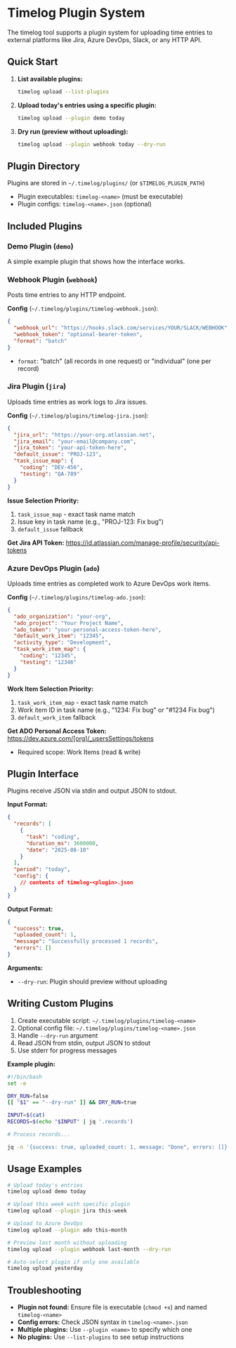 # Timelog Plugin System

The timelog tool supports a plugin system for uploading time entries to external platforms like Jira, Azure DevOps, Slack, or any HTTP API.

## Quick Start

1. **List available plugins:**
   ```bash
   timelog upload --list-plugins
   ```

2. **Upload today's entries using a specific plugin:**
   ```bash
   timelog upload --plugin demo today
   ```

3. **Dry run (preview without uploading):**
   ```bash
   timelog upload --plugin webhook today --dry-run
   ```

## Plugin Directory

Plugins are stored in `~/.timelog/plugins/` (or `$TIMELOG_PLUGIN_PATH`)

- Plugin executables: `timelog-<name>` (must be executable)
- Plugin configs: `timelog-<name>.json` (optional)

## Included Plugins

### Demo Plugin (`demo`)
A simple example plugin that shows how the interface works.

### Webhook Plugin (`webhook`)
Posts time entries to any HTTP endpoint.

**Config** (`~/.timelog/plugins/timelog-webhook.json`):
```json
{
  "webhook_url": "https://hooks.slack.com/services/YOUR/SLACK/WEBHOOK",
  "webhook_token": "optional-bearer-token",
  "format": "batch"
}
```

- `format`: "batch" (all records in one request) or "individual" (one per record)

### Jira Plugin (`jira`)
Uploads time entries as work logs to Jira issues.

**Config** (`~/.timelog/plugins/timelog-jira.json`):
```json
{
  "jira_url": "https://your-org.atlassian.net",
  "jira_email": "your-email@company.com", 
  "jira_token": "your-api-token-here",
  "default_issue": "PROJ-123",
  "task_issue_map": {
    "coding": "DEV-456",
    "testing": "QA-789"
  }
}
```

**Issue Selection Priority:**
1. `task_issue_map` - exact task name match
2. Issue key in task name (e.g., "PROJ-123: Fix bug") 
3. `default_issue` fallback

**Get Jira API Token:** https://id.atlassian.com/manage-profile/security/api-tokens

### Azure DevOps Plugin (`ado`)
Uploads time entries as completed work to Azure DevOps work items.

**Config** (`~/.timelog/plugins/timelog-ado.json`):
```json
{
  "ado_organization": "your-org",
  "ado_project": "Your Project Name", 
  "ado_token": "your-personal-access-token-here",
  "default_work_item": "12345",
  "activity_type": "Development",
  "task_work_item_map": {
    "coding": "12345",
    "testing": "12346"
  }
}
```

**Work Item Selection Priority:**
1. `task_work_item_map` - exact task name match
2. Work item ID in task name (e.g., "1234: Fix bug" or "#1234 Fix bug")
3. `default_work_item` fallback

**Get ADO Personal Access Token:** https://dev.azure.com/[org]/_usersSettings/tokens
- Required scope: Work Items (read & write)

## Plugin Interface

Plugins receive JSON via stdin and output JSON to stdout.

**Input Format:**
```json
{
  "records": [
    {
      "task": "coding", 
      "duration_ms": 3600000,
      "date": "2025-08-10"
    }
  ],
  "period": "today",
  "config": {
    // contents of timelog-<plugin>.json
  }
}
```

**Output Format:**
```json
{
  "success": true,
  "uploaded_count": 1,
  "message": "Successfully processed 1 records",
  "errors": []
}
```

**Arguments:**
- `--dry-run`: Plugin should preview without uploading

## Writing Custom Plugins

1. Create executable script: `~/.timelog/plugins/timelog-<name>`
2. Optional config file: `~/.timelog/plugins/timelog-<name>.json`
3. Handle `--dry-run` argument
4. Read JSON from stdin, output JSON to stdout
5. Use stderr for progress messages

**Example plugin:**
```bash
#!/bin/bash
set -e

DRY_RUN=false
[[ "$1" == "--dry-run" ]] && DRY_RUN=true

INPUT=$(cat)
RECORDS=$(echo "$INPUT" | jq '.records')

# Process records...

jq -n '{success: true, uploaded_count: 1, message: "Done", errors: []}'
```

## Usage Examples

```bash
# Upload today's entries 
timelog upload demo today

# Upload this week with specific plugin
timelog upload --plugin jira this-week

# Upload to Azure DevOps
timelog upload --plugin ado this-month

# Preview last month without uploading
timelog upload --plugin webhook last-month --dry-run

# Auto-select plugin if only one available
timelog upload yesterday
```

## Troubleshooting

- **Plugin not found:** Ensure file is executable (`chmod +x`) and named `timelog-<name>`
- **Config errors:** Check JSON syntax in `timelog-<name>.json`
- **Multiple plugins:** Use `--plugin <name>` to specify which one
- **No plugins:** Use `--list-plugins` to see setup instructions
